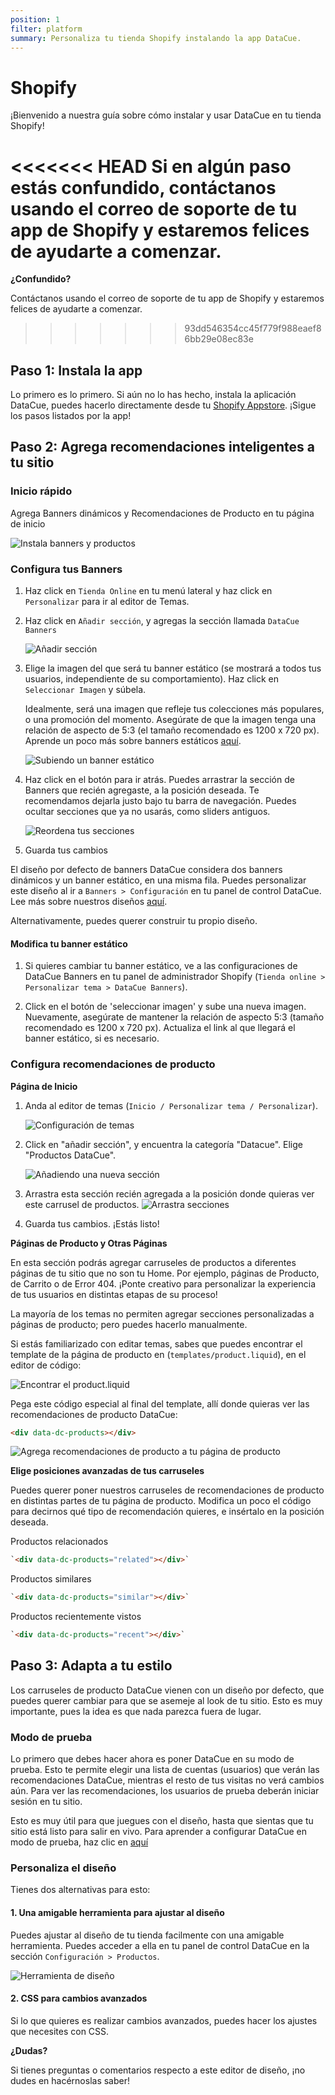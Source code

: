 ```yaml
---
position: 1
filter: platform
summary: Personaliza tu tienda Shopify instalando la app DataCue.
---
```


# Shopify

¡Bienvenido a nuestra guía sobre cómo instalar y usar DataCue en tu tienda Shopify!

<<<<<<< HEAD
Si en algún paso estás confundido, contáctanos usando el correo de soporte de tu app de Shopify y estaremos felices de ayudarte a comenzar. 
=======
**¿Confundido?**

Contáctanos usando el correo de soporte de tu app de Shopify y estaremos felices de ayudarte a comenzar.
>>>>>>> 93dd546354cc45f779f988eaef86bb29e08ec83e

## Paso 1: Instala la app

Lo primero es lo primero. Si aún no lo has hecho, instala la aplicación DataCue, puedes hacerlo directamente desde tu [Shopify Appstore](https://apps.shopify.com/datacue). ¡Sigue los pasos listados por la app!

## Paso 2: Agrega recomendaciones inteligentes a tu sitio

### Inicio rápido

Agrega Banners dinámicos y Recomendaciones de Producto en tu página de inicio

![Instala banners y productos](./images/shopify_add_recommendations.gif)

### Configura tus Banners

1. Haz click en `Tienda Online` en tu menú lateral y haz click en `Personalizar` para ir al editor de Temas.

2. Haz click en `Añadir sección`, y agregas la sección llamada `DataCue Banners`

    ![Añadir sección](./images/add_section_banners.png)

3. Elige la imagen del que será tu banner estático (se mostrará a todos tus usuarios, independiente de su comportamiento). Haz click en `Seleccionar Imagen` y súbela. 
    
    Idealmente, será una imagen que refleje tus colecciones más populares, o una promoción del momento. Asegúrate de que la imagen tenga una relación de aspecto de 5:3 (el tamaño recomendado es 1200 x 720 px). Aprende un poco más sobre banners estáticos [aquí](/es/guide/banners.html#banner-estatico-relacion-de-aspecto-5-3).

   ![Subiendo un banner estático](./images/homepage_banners.png)

4. Haz click en el botón para ir atrás. Puedes arrastrar la sección de Banners que recién agregaste, a la posición deseada. Te recomendamos dejarla justo bajo tu barra de navegación. Puedes ocultar secciones que ya no usarás, como sliders antiguos.

    ![Reordena tus secciones](./images/drag_banners_products.gif)

5. Guarda tus cambios

El diseño por defecto de banners DataCue considera dos banners dinámicos y un banner estático, en una misma fila. Puedes personalizar este diseño al ir a `Banners > Configuración` en tu panel de control DataCue. Lee más sobre nuestros diseños [aquí](/es/guide/banners.html#disposicion-de-los-banners). 

Alternativamente, puedes querer construir tu propio diseño.

#### Modifica tu banner estático

1. Si quieres cambiar tu banner estático, ve a las configuraciones de DataCue Banners en tu panel de administrador Shopify (`Tienda online > Personalizar tema > DataCue Banners`).

2. Click en el botón de 'seleccionar imagen' y sube una nueva imagen. Nuevamente, asegúrate de mantener la relación de aspecto 5:3 (tamaño recomendado es 1200 x 720 px). Actualiza el link al que llegará el banner estático, si es necesario. 

### Configura recomendaciones de producto

**Página de Inicio**

1. Anda al editor de temas (`Inicio / Personalizar tema / Personalizar`).

   ![Configuración de temas](./images/customize_theme.png)

2. Click en "añadir sección", y encuentra la categoría "Datacue". Elige "Productos DataCue".

   ![Añadiendo una nueva sección](./images/add_section_products.png)

3. Arrastra esta sección recién agregada a la posición donde quieras ver este carrusel de productos. 
    ![Arrastra secciones](./images/drag_banners_products.gif)

4. Guarda tus cambios. ¡Estás listo!

**Páginas de Producto y Otras Páginas**

En esta sección podrás agregar carruseles de productos a diferentes páginas de tu sitio que no son tu Home. Por ejemplo, páginas de Producto, de Carrito o de Error 404. ¡Ponte creativo para personalizar la experiencia de tus usuarios en distintas etapas de su proceso!

La mayoría de los temas no permiten agregar secciones personalizadas a páginas de producto; pero puedes hacerlo manualmente. 

Si estás familiarizado con editar temas, sabes que puedes encontrar el template de la página de producto en (`templates/product.liquid`), en el editor de código:

![Encontrar el product.liquid](./images/find_template.png)

Pega este código especial al final del template, allí donde quieras ver las recomendaciones de producto DataCue:

```html
<div data-dc-products></div>
```

![Agrega recomendaciones de producto a tu página de producto](./images/shopify_add_code_product_page.gif)


**Elige posiciones avanzadas de tus carruseles**

Puedes querer poner nuestros carruseles de recomendaciones de producto en distintas partes de tu página de producto. Modifica un poco el código para decirnos qué tipo de recomendación quieres, e insértalo en la posición deseada. 

Productos relacionados

```html
`<div data-dc-products="related"></div>`
```

Productos similares

```html
`<div data-dc-products="similar"></div>`
```

Productos recientemente vistos

```html
`<div data-dc-products="recent"></div>`
```

## Paso 3: Adapta a tu estilo

Los carruseles de producto DataCue vienen con un diseño por defecto, que puedes querer cambiar para que se asemeje al look de tu sitio. Esto es muy importante, pues la idea es que nada parezca fuera de lugar.

### Modo de prueba

Lo primero que debes hacer ahora es poner DataCue en su modo de prueba. Esto te permite elegir una lista de cuentas (usuarios) que verán las recomendaciones DataCue, mientras el resto de tus visitas no verá cambios aún. Para ver las recomendaciones, los usuarios de prueba deberán iniciar sesión en tu sitio.

Esto es muy útil para que juegues con el diseño, hasta que sientas que tu sitio está listo para salir en vivo. Para aprender a configurar DataCue en modo de prueba, haz clic en [aquí](/es/install/testmode.html#establecer-datacue-en-modo-de-prueba)

### Personaliza el diseño

Tienes dos alternativas para esto:

#### 1. Una amigable herramienta para ajustar al diseño

Puedes ajustar al diseño de tu tienda facilmente con una amigable herramienta. Puedes acceder a ella en tu panel de control DataCue en la sección `Configuración > Productos`.

![Herramienta de diseño](./images/design-editor.png)

#### 2. CSS para cambios avanzados

Si lo que quieres es realizar cambios avanzados, puedes hacer los ajustes que necesites con CSS.

**¿Dudas?**

Si tienes preguntas o comentarios respecto a este editor de diseño, ¡no dudes en hacérnoslas saber!